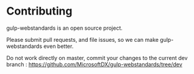 # Contributing

gulp-webstandards is an open source project.

Please submit pull requests, and file issues, so we can make gulp-webstandards even better.

Do not work directly on master, commit your changes to the current dev branch : <https://github.com/MicrosoftDX/gulp-webstandards/tree/dev> 
